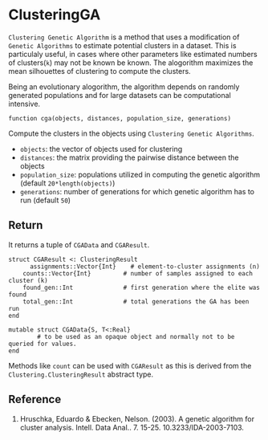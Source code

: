 # ClusteringGA

`Clustering Genetic Algorithm` is a method that uses a modification of `Genetic Algorithms` to estimate potential clusters in a dataset. This is particulaly useful, in cases where other parameters like estimated numbers of clusters(`k`) may not be known be known. The alogorithm maximizes the mean silhouettes of clustering to compute the clusters.

Being an evolutionary alogorithm, the algorithm depends on randomly generated populations and for large datasets can be computational intensive. 

```
function cga(objects, distances, population_size, generations)
```

Compute the clusters in the objects using `Clustering Genetic Algorithms`.

* `objects`: the vector of objects used for clustering
* `distances`: the matrix providing the pairwise distance between the objects
* `population_size`: populations utilized in computing the genetic algorithm (default `20*length(objects)`)
* `generations`: number of generations for which genetic algorithm has to run (default `50`)

Return
------
   
It returns a tuple of ``CGAData`` and ``CGAResult``.

```
struct CGAResult <: ClusteringResult
	  assignments::Vector{Int}    # element-to-cluster assignments (n)
    counts::Vector{Int}         # number of samples assigned to each cluster (k)
    found_gen::Int              # first generation where the elite was found
    total_gen::Int              # total generations the GA has been run
end

mutable struct CGAData{S, T<:Real}
		# to be used as an opaque object and normally not to be queried for values.
end
```
Methods like `count` can be used with `CGAResult` as this is derived from the `Clustering.ClusteringResult` abstract type. 

Reference
---------

1. Hruschka, Eduardo & Ebecken, Nelson. (2003). A genetic algorithm for cluster analysis. Intell. Data Anal.. 7. 15-25. 10.3233/IDA-2003-7103. 
